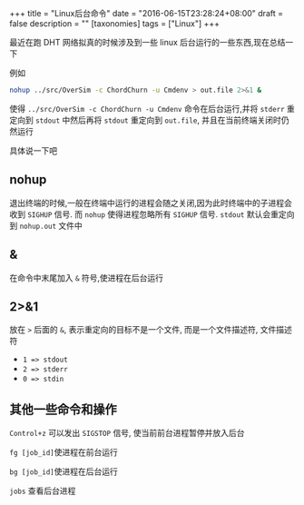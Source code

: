 +++
title = "Linux后台命令"
date = "2016-06-15T23:28:24+08:00"
draft = false
description = ""
[taxonomies]
tags = ["Linux"]
+++

最近在跑 DHT 网络拟真的时候涉及到一些 linux 后台运行的一些东西,现在总结一下

例如
```bash
nohup ../src/OverSim -c ChordChurn -u Cmdenv > out.file 2>&1 &
```
使得 `../src/OverSim -c ChordChurn -u Cmdenv` 命令在后台运行,并将 `stderr` 重定向到 `stdout` 中然后再将 `stdout` 重定向到 `out.file`, 并且在当前终端关闭时仍然运行

具体说一下吧

## nohup
退出终端的时候,一般在终端中运行的进程会随之关闭,因为此时终端中的子进程会收到 `SIGHUP` 信号. 而 `nohup` 使得进程忽略所有 `SIGHUP` 信号. `stdout` 默认会重定向到 `nohup.out` 文件中

## &
在命令中末尾加入 `&` 符号,使进程在后台运行

## 2>&1
放在 `>` 后面的 `&`, 表示重定向的目标不是一个文件, 而是一个文件描述符, 文件描述符

* `1 => stdout`
* `2 => stderr`
* `0 => stdin`

## 其他一些命令和操作

`Control+z` 可以发出 `SIGSTOP` 信号, 使当前前台进程暂停并放入后台

`fg [job_id]`使进程在前台运行

`bg [job_id]`使进程在后台运行

`jobs` 查看后台进程
